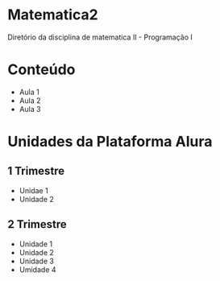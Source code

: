 # Matematica2
<p>Diretório da disciplina de matematica II - Programação I</P>

# Conteúdo

  - Aula 1
  - Aula 2
  - Aula 3

# Unidades da Plataforma Alura
## 1 Trimestre
  - Unidae 1
  - Unidade 2

## 2 Trimestre
  - Unidade 1
  - Unidade 2
  - Unidade 3
  - Umidade 4 
